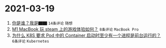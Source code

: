 # 2021-03-19

1. [你是谁？我是▇▇](https://www.v2ex.com/t/763034) `14条评论` `随想`
1. [M1 MacBook 玩 steam 上的游戏体验如何？](https://www.v2ex.com/t/763035) `8条评论` `MacBook Pro`
1. [为什么 K8S 要求 Pod 中的 Container 启动时至少有一个进程是前台运行的？](https://www.v2ex.com/t/763043) `6条评论` `Kubernetes`
